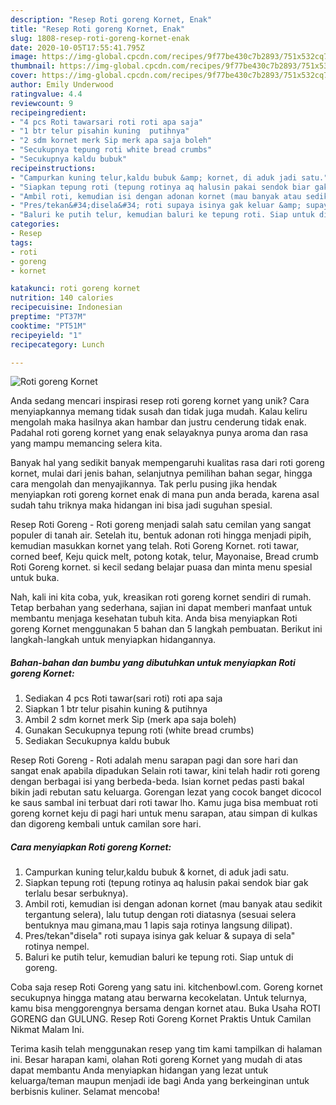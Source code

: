```yaml
---
description: "Resep Roti goreng Kornet, Enak"
title: "Resep Roti goreng Kornet, Enak"
slug: 1808-resep-roti-goreng-kornet-enak
date: 2020-10-05T17:55:41.795Z
image: https://img-global.cpcdn.com/recipes/9f77be430c7b2893/751x532cq70/roti-goreng-kornet-foto-resep-utama.jpg
thumbnail: https://img-global.cpcdn.com/recipes/9f77be430c7b2893/751x532cq70/roti-goreng-kornet-foto-resep-utama.jpg
cover: https://img-global.cpcdn.com/recipes/9f77be430c7b2893/751x532cq70/roti-goreng-kornet-foto-resep-utama.jpg
author: Emily Underwood
ratingvalue: 4.4
reviewcount: 9
recipeingredient:
- "4 pcs Roti tawarsari roti roti apa saja"
- "1 btr telur pisahin kuning  putihnya"
- "2 sdm kornet merk Sip merk apa saja boleh"
- "Secukupnya tepung roti white bread crumbs"
- "Secukupnya kaldu bubuk"
recipeinstructions:
- "Campurkan kuning telur,kaldu bubuk &amp; kornet, di aduk jadi satu."
- "Siapkan tepung roti (tepung rotinya aq halusin pakai sendok biar gak terlalu besar serbuknya)."
- "Ambil roti, kemudian isi dengan adonan kornet (mau banyak atau sedikit tergantung selera), lalu tutup dengan roti diatasnya (sesuai selera bentuknya mau gimana,mau 1 lapis saja rotinya langsung dilipat)."
- "Pres/tekan&#34;disela&#34; roti supaya isinya gak keluar &amp; supaya di sela&#34; rotinya nempel."
- "Baluri ke putih telur, kemudian baluri ke tepung roti. Siap untuk di goreng."
categories:
- Resep
tags:
- roti
- goreng
- kornet

katakunci: roti goreng kornet 
nutrition: 140 calories
recipecuisine: Indonesian
preptime: "PT37M"
cooktime: "PT51M"
recipeyield: "1"
recipecategory: Lunch

---
```



![Roti goreng Kornet](https://img-global.cpcdn.com/recipes/9f77be430c7b2893/751x532cq70/roti-goreng-kornet-foto-resep-utama.jpg)

Anda sedang mencari inspirasi resep roti goreng kornet yang unik? Cara menyiapkannya memang tidak susah dan tidak juga mudah. Kalau keliru mengolah maka hasilnya akan hambar dan justru cenderung tidak enak. Padahal roti goreng kornet yang enak selayaknya punya aroma dan rasa yang mampu memancing selera kita.

Banyak hal yang sedikit banyak mempengaruhi kualitas rasa dari roti goreng kornet, mulai dari jenis bahan, selanjutnya pemilihan bahan segar, hingga cara mengolah dan menyajikannya. Tak perlu pusing jika hendak menyiapkan roti goreng kornet enak di mana pun anda berada, karena asal sudah tahu triknya maka hidangan ini bisa jadi suguhan spesial.

Resep Roti Goreng - Roti goreng menjadi salah satu cemilan yang sangat populer di tanah air. Setelah itu, bentuk adonan roti hingga menjadi pipih, kemudian masukkan kornet yang telah. Roti Goreng Kornet. roti tawar, corned beef, Keju quick melt, potong kotak, telur, Mayonaise, Bread crumb Roti Goreng kornet. si kecil sedang belajar puasa dan minta menu spesial untuk buka.


Nah, kali ini kita coba, yuk, kreasikan roti goreng kornet sendiri di rumah. Tetap berbahan yang sederhana, sajian ini dapat memberi manfaat untuk membantu menjaga kesehatan tubuh kita. Anda bisa menyiapkan Roti goreng Kornet menggunakan 5 bahan dan 5 langkah pembuatan. Berikut ini langkah-langkah untuk menyiapkan hidangannya.

<!--inarticleads1-->

##### Bahan-bahan dan bumbu yang dibutuhkan untuk menyiapkan Roti goreng Kornet:

1. Sediakan 4 pcs Roti tawar(sari roti) roti apa saja
1. Siapkan 1 btr telur pisahin kuning &amp; putihnya
1. Ambil 2 sdm kornet merk Sip (merk apa saja boleh)
1. Gunakan Secukupnya tepung roti (white bread crumbs)
1. Sediakan Secukupnya kaldu bubuk


Resep Roti Goreng - Roti adalah menu sarapan pagi dan sore hari dan sangat enak apabila dipadukan Selain roti tawar, kini telah hadir roti goreng dengan berbagai isi yang berbeda-beda. Isian kornet pedas pasti bakal bikin jadi rebutan satu keluarga. Gorengan lezat yang cocok banget dicocol ke saus sambal ini terbuat dari roti tawar lho. Kamu juga bisa membuat roti goreng kornet keju di pagi hari untuk menu sarapan, atau simpan di kulkas dan digoreng kembali untuk camilan sore hari. 

<!--inarticleads2-->

##### Cara menyiapkan Roti goreng Kornet:

1. Campurkan kuning telur,kaldu bubuk &amp; kornet, di aduk jadi satu.
1. Siapkan tepung roti (tepung rotinya aq halusin pakai sendok biar gak terlalu besar serbuknya).
1. Ambil roti, kemudian isi dengan adonan kornet (mau banyak atau sedikit tergantung selera), lalu tutup dengan roti diatasnya (sesuai selera bentuknya mau gimana,mau 1 lapis saja rotinya langsung dilipat).
1. Pres/tekan&#34;disela&#34; roti supaya isinya gak keluar &amp; supaya di sela&#34; rotinya nempel.
1. Baluri ke putih telur, kemudian baluri ke tepung roti. Siap untuk di goreng.


Coba saja resep Roti Goreng yang satu ini. kitchenbowl.com. Goreng kornet secukupnya hingga matang atau berwarna kecokelatan. Untuk telurnya, kamu bisa menggorengnya bersama dengan kornet atau. Buka Usaha ROTI GORENG dan GULUNG. Resep Roti Goreng Kornet Praktis Untuk Camilan Nikmat Malam Ini. 

Terima kasih telah menggunakan resep yang tim kami tampilkan di halaman ini. Besar harapan kami, olahan Roti goreng Kornet yang mudah di atas dapat membantu Anda menyiapkan hidangan yang lezat untuk keluarga/teman maupun menjadi ide bagi Anda yang berkeinginan untuk berbisnis kuliner. Selamat mencoba!
